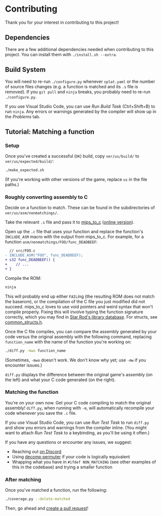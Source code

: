 # Contributing

Thank you for your interest in contributing to this project!

## Dependencies

There are a few additional dependencies needed when contributing to this project. You can install them with `./install.sh --extra`.


## Build System

You will need to re-run `./configure.py` whenever `splat.yaml` or the number of source files changes (e.g. a function is matched and its `.s` file is removed). If you `git pull` and `ninja` breaks, you probably need to re-run `./configure.py`.

If you use Visual Studio Code, you can use _Run Build Task_ (Ctrl+Shift+B) to run `ninja`. Any errors or warnings generated by the compiler will show up in the _Problems_ tab.


## Tutorial: Matching a function

### Setup

Once you've created a successful (`OK`) build, copy `ver/us/build/` to `ver/us/expected/build/`:

```sh
./make_expected.sh
```

(If you're working with other versions of the game, replace `us` in the file paths.)

### Roughly converting assembly to C

Decide on a function to match. These can be found in the subdirectories of `ver/us/asm/nonmatchings/`.

Take the relevant `.s` file and pass it to [mips_to_c](https://github.com/matt-kempster/mips_to_c) ([online version](https://simonsoftware.se/other/mips_to_c.py)).

Open up the `.c` file that uses your function and replace the function's `INCLUDE_ASM` macro with the output from mips_to_c. For example, for a function `asm/nonmatchings/FOO/func_DEADBEEF`:

```diff
  // src/FOO.c
- INCLUDE_ASM("FOO", func_DEADBEEF);
+ s32 func_DEADBEEF() {
+    // ...
+ }
```

Compile the ROM:

```sh
ninja
```

This will probably end up either `FAIL`ing (the resulting ROM does not match the baserom), or the compilation of the C file you just modified did not succeed. mips_to_c loves to use void pointers and weird syntax that won't compile properly. Fixing this will involve typing the function signature correctly, which you may find in [Star Rod's library database](https://github.com/nanaian/star-rod/blob/master/database/common_func_library.lib). For structs, see [common_structs.h](include/common_structs.h).

Once the C file compiles, you can compare the assembly generated by your code versus the original assembly with the following command, replacing `function_name` with the name of the function you're working on:

```sh
./diff.py -mwo function_name
```

(Sometimes, `-mwo` doesn't work. We don't know why yet; use `-mw` if you encounter issues.)

`diff.py` displays the difference between the original game's assembly (on the left) and what your C code generated (on the right).

### Matching the function

You're on your own now. Get your C code compiling to match the original assembly! `diff.py`, when running with `-m`, will automatically recompile your code whenever you save the `.c` file.

If you use Visual Studio Code, you can use _Run Test Task_ to run `diff.py` and show you errors and warnings from the compiler inline. (You might want to attach _Run Test Task_ to a keybinding, as you'll be using it often.)

If you have any questions or encounter any issues, we suggest:

- Reaching out [on Discord](https://discord.gg/urUm3VG)
- Using [decomp permuter](https://github.com/simonlindholm/decomp-permuter) if your code is logically equivalent
- Wrapping what you have in `#ifdef NON_MATCHING` (see other examples of this in the codebase) and trying a smaller function

### After matching

Once you've matched a function, run the following:

```sh
./coverage.py --delete-matched
```

Then, go ahead and [create a pull request](https://github.com/pmret/papermario/pulls)!
